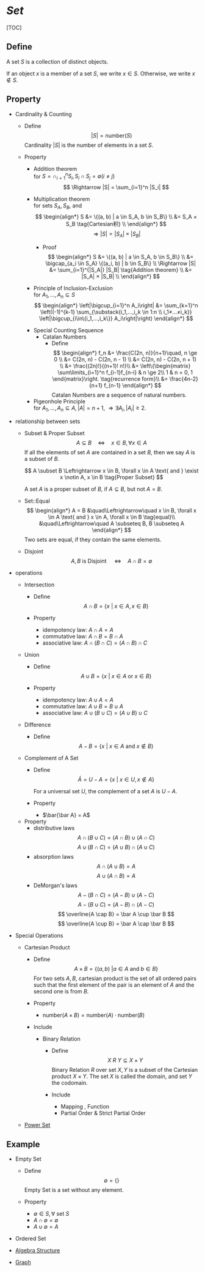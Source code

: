 # $Set$

[TOC]

## Define  
A set $S$ is a collection of distinct objects.

If an object $x$ is a member of a set $S$, we write $x \in S$. Otherwise, we write $x \notin S$.

## Property

* Cardinality & Counting
  - Define  
    $$
    |S| = \text{number}(S)  \tag{Cardinality}
    $$
    Cardinality $|S|$ is the number of elements in a set $S$.

  - Property
    * Addition theorem  
      for $S = \cap_{i=1}^n S_i, S_i \cap S_j = \emptyset (i ≠ j)$
      $$
      \Rightarrow |S| = \sum_{i=1}^n |S_i|
      $$

    * Multiplication theorem  
      for sets $S_A, S_B$, and
      $$
      \begin{align*}
        S &= \{(a, b) | a \in S_A, b \in S_B\}  \\
          &= S_A × S_B  \tag{Cartesian积}  \\
      \end{align*}
      $$
      $$
      \Rightarrow |S| = |S_A| × |S_B|
      $$

      - Proof
        $$
        \begin{align*}
          S 
          &= \{(a, b) | a \in S_A, b \in S_B\}  \\
          &= \bigcap_{a_i \in S_A} \{(a_i, b) | b \in S_B\}  \\
          \Rightarrow |S| &= \sum_{i=1}^{|S_A|} |S_B|  \tag{Addition theorem}  \\
          &= |S_A| × |S_B|  \\
        \end{align*}
        $$

    * Principle of Inclusion-Exclusion  
      for $A_1,...,A_n \subseteq S$
      $$
      \begin{align*}
        \left|\bigcup_{i=1}^n A_i\right| &= \sum_{k=1}^n \left((-1)^{k-1} \sum_{\substack{i_1,...,i_k \in 1:n \\ i_1≠...≠i_k}} \left|\bigcup_{i\in\{i_1,...,i_k\}} A_i\right|\right)
      \end{align*}
      $$

    - Special Counting Sequence
      * Catalan Numbers 
        - Define  
          $$
          \begin{align*}
            f_n 
            &= \frac{C(2n, n)}{n+1}\quad, n \ge 0  \\
            &= C(2n, n) - C(2n, n - 1)  \\
            &= C(2n, n) - C(2n, n + 1)  \\
            &= \frac{(2n)!}{(n+1)! n!}\\
            &= \left\{\begin{matrix}
              \sum\limits_{i=1}^n f_{i-1}f_{n-i}  & n \ge 2\\
              1 & n = 0, 1
            \end{matrix}\right. \tag{recurrence form}\\
            &= \frac{4n-2}{n+1} f_{n-1}
          \end{align*}
          $$
          Catalan Numbers are a sequence of natural numbers.
        
    * Pigeonhole Principle  
      for $A_1, ..., A_n \subseteq A, |A| = n + 1$, $\Rightarrow \exists A_i, |A_i| ≥ 2$.

- relationship between sets
  * Subset & Proper Subset 
    $$
    A \subseteq B \quad\Leftrightarrow\quad x \in B, \forall x \in A \tag{Subset}
    $$
    If all the elements of set $A$ are contained in a set $B$, then we say $A$ is a subset of $B$.

    $$
    A \subset B \Leftrightarrow x \in B, \forall x \in A \text{ and } \exist x \notin A, x \in B \tag{Proper Subset}
    $$

    A set $A$ is a proper subset of $B$, if $A \subseteq B$, but not $A = B$.

  * Set::Equal  
    $$
    \begin{align*}
      A = B &\quad\Leftrightarrow\quad x \in B, \forall x \in A \text{ and } x \in A, \forall x \in B  \tag{equal}\\
      &\quad\Leftrightarrow\quad A \subseteq B, B \subseteq A
    \end{align*}
    $$
    Two sets are equal, if they contain the same elements.

  * Disjoint
    $$
    A, B \text{ is Disjoint } \quad\Leftrightarrow\quad A \cap B = \emptyset
    $$

- operations
  * Intersection
    - Define
      $$
      A \cap B = \{x \ |\ x \in A, x \in B\}  \tag{Intersection}
      $$

    - Property
      - idempotency law: $A \cap A = A$
      - commutative law: $A \cap B = B \cap A$  
      - associative law: $A \cap (B \cap C) = (A \cap B) \cap C$

  * Union
    - Define  
      $$
      A \cup B = \{x \ |\ x \in A \text{ or } x \in B \}  \tag{Union}
      $$

    - Property
      - idempotency law: $A \cup A = A$
      - commutative law: $A \cup B = B \cup A$  
      - associative law: $A \cup (B \cup C) = (A \cup B) \cup C$
    
  * Difference
    - Define
      $$
      A - B = \{x \ |\ x \in A \text{ and } x \notin B\}  \tag{Difference}
      $$

  * Complement of A Set
    - Define  
      $$
      \bar A = U - A = \{x \ |\ x \in U, x \notin A\}  \tag{Complement of A Set}
      $$

      For a universal set $U$, the complement of a set $A$ is $U - A$.

    - Property
      - $\bar{\bar A} = A$ 

  - Property
    - distributive laws 
      $$
      A \cap (B \cup C) = (A \cap B) \cup (A \cap C)
      $$
      $$
      A \cup (B \cap C) = (A \cup B) \cap (A \cup C)
      $$
    - absorption laws
      $$
      A \cap (A \cup B) = A
      $$
      $$
      A \cup (A \cap B) = A
      $$
    - DeMorgan's laws
      $$
      A - (B \cap C) = (A - B) \cup (A - C)
      $$
      $$
      A - (B \cup C) = (A - B) \cap (A - C)
      $$
      $$
      \overline{A \cap B} = \bar A \cup \bar B
      $$
      $$
      \overline{A \cup B} = \bar A \cap \bar B
      $$

- Special Operations
  * Cartesian Product
    - Define
      $$
      A \times B = \{(a, b) \ | a \in A \text{ and } b \in B\}
      $$
      For two sets $A, B$, cartesian product is the set of all ordered pairs such that the first element of the pair is an element of $A$ and the second one is from $B$.

    - Property
      - $\text{number}(A \times B) = \text{number}(A) \cdot \text{number}(B)$

    - Include
      * Binary Relation
        - Define  
          $$
          X \ R\ Y \subseteq X \times Y  \tag{Binary Relation}
          $$
          Binary Relation $R$ over set $X, Y$ is a subset of the Cartesian product $X \times Y$. The set $X$ is called the domain, and set $Y$ the codomain.

        - Include 
          * Mapping , Function 
          * Partial Order & Strict Partial Order

  * [Power Set](./Power_Set.md)

## Example

* Empty Set
  - Define 
    $$\emptyset = \{\}  \tag{Empty Set}$$
    Empty Set is a set without any element. 

  - Property 
    - $\emptyset \in S, \forall \text{ set } S$
    - $A \cap \emptyset = \emptyset$
    - $A \cup \emptyset = A$

* Ordered Set 
* [Algebra Structure](./Algebra_Structure.md)
* [Graph](./Graph.md)
